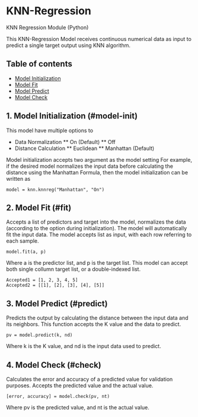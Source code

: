 # KNN-Regression
KNN Regression Module (Python)

This KNN-Regression Model receives continuous numerical data as input to predict a single target output using KNN algorithm.

## Table of contents
* [Model Initialization](#model-init)
* [Model Fit](#fit)
* [Model Predict](#predict)
* [Model Check](#check)

## 1. Model Initialization (#model-init)
This model have multiple options to 
* Data Normalization
** On (Default)
** Off 
* Distance Calculation
** Euclidean
** Manhattan (Default)

Model initialization accepts two argument as the model setting
For example, if the desired model normalizes the input data before calculating the distance using the Manhattan Formula, then the model initialization can be written as
```
model = knn.knnreg("Manhattan", "On")
```

## 2. Model Fit (#fit)
Accepts a list of predictors and target into the model, normalizes the data (according to the option during initialization). The model will automatically fit the input data. 
The model accepts list as input, with each row referring to each sample. 
```
model.fit(a, p)
```
Where a is the predictor list, and p is the target list. 
This model can accept both single collumn target list, or a double-indexed list. 
```
Accepted1 = [1, 2, 3, 4, 5]
Accepted2 = [[1], [2], [3], [4], [5]]
```

## 3. Model Predict (#predict)
Predicts the output by calculating the distance between the input data and its neighbors. This function accepts the K value and the data to predict.
```
pv = model.predict(k, nd)
```
Where k is the K value, and nd is the input data used to predict. 

## 4. Model Check (#check)
Calculates the error and accuracy of a predicted value for validation purposes. Accepts the predicted value and the actual value. 
```
[error, accuracy] = model.check(pv, nt)
```
Where pv is the predicted value, and nt is the actual value. 



